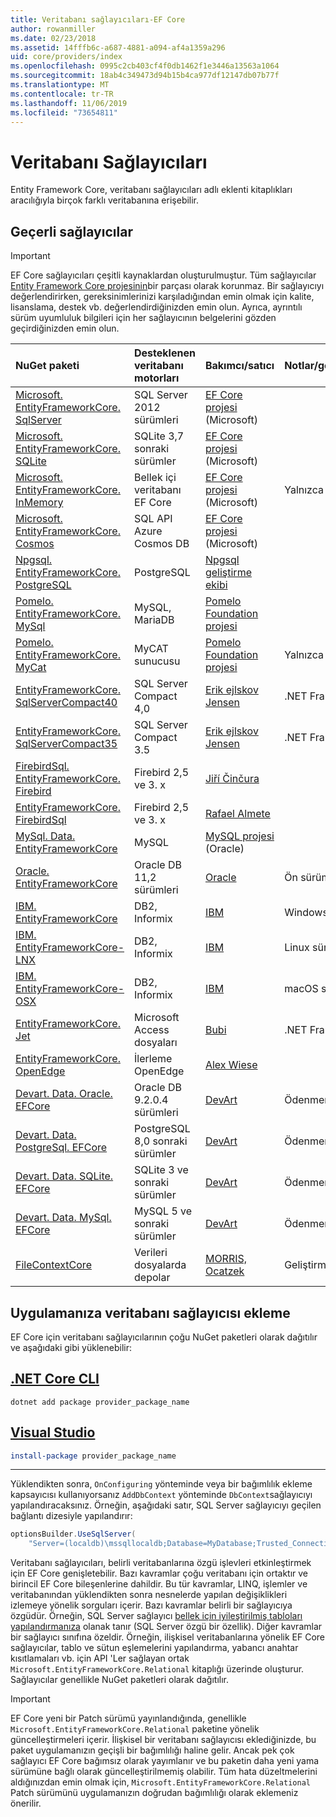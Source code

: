 ```yaml
---
title: Veritabanı sağlayıcıları-EF Core
author: rowanmiller
ms.date: 02/23/2018
ms.assetid: 14fffb6c-a687-4881-a094-af4a1359a296
uid: core/providers/index
ms.openlocfilehash: 0995c2cb403cf4f0db1462f1e3446a13563a1064
ms.sourcegitcommit: 18ab4c349473d94b15b4ca977df12147db07b77f
ms.translationtype: MT
ms.contentlocale: tr-TR
ms.lasthandoff: 11/06/2019
ms.locfileid: "73654811"
---
```

# <a name="database-providers"></a>Veritabanı Sağlayıcıları

Entity Framework Core, veritabanı sağlayıcıları adlı eklenti kitaplıkları aracılığıyla birçok farklı veritabanına erişebilir.

## <a name="current-providers"></a>Geçerli sağlayıcılar

> [!IMPORTANT]  
> EF Core sağlayıcıları çeşitli kaynaklardan oluşturulmuştur. Tüm sağlayıcılar [Entity Framework Core projesinin](https://github.com/aspnet/EntityFrameworkCore)bir parçası olarak korunmaz. Bir sağlayıcıyı değerlendirirken, gereksinimlerinizi karşıladığından emin olmak için kalite, lisanslama, destek vb. değerlendirdiğinizden emin olun. Ayrıca, ayrıntılı sürüm uyumluluk bilgileri için her sağlayıcının belgelerini gözden geçirdiğinizden emin olun.

| NuGet paketi                                                                                                        | Desteklenen veritabanı motorları | Bakımcı/satıcı                                                           | Notlar/gereksinimler | Faydalı bağlantılar                                                                                                                                                                                       |
|:---------------------------------------------------------------------------------------------------------------------|:---------------------------|:------------------------------------------------------------------------------|:---------------------|:---------------------------------------------------------------------------------------------------------------------------------------------------------------------------------------------------|
| [Microsoft. EntityFrameworkCore. SqlServer](https://www.nuget.org/packages/Microsoft.EntityFrameworkCore.SqlServer)    | SQL Server 2012 sürümleri    | [EF Core projesi](https://github.com/aspnet/EntityFrameworkCore/) (Microsoft) |                      | [belgeler](xref:core/providers/sql-server/index)                                                                                                                                                       |
| [Microsoft. EntityFrameworkCore. SQLite](https://www.nuget.org/packages/Microsoft.EntityFrameworkCore.Sqlite)          | SQLite 3,7 sonraki sürümler         | [EF Core projesi](https://github.com/aspnet/EntityFrameworkCore/) (Microsoft) |                      | [belgeler](xref:core/providers/sqlite/index)                                                                                                                                                           |
| [Microsoft. EntityFrameworkCore. InMemory](https://www.nuget.org/packages/Microsoft.EntityFrameworkCore.InMemory)      | Bellek içi veritabanı EF Core | [EF Core projesi](https://github.com/aspnet/EntityFrameworkCore/) (Microsoft) | Yalnızca test için     | [belgeler](xref:core/providers/in-memory/index)                                                                                                                                                        |
| [Microsoft. EntityFrameworkCore. Cosmos](https://www.nuget.org/packages/Microsoft.EntityFrameworkCore.Cosmos)          | SQL API Azure Cosmos DB    | [EF Core projesi](https://github.com/aspnet/EntityFrameworkCore/) (Microsoft) |                      | [belgeler](xref:core/providers/cosmos/index)                                                                                                                                                           |
| [Npgsql. EntityFrameworkCore. PostgreSQL](https://www.nuget.org/packages/Npgsql.EntityFrameworkCore.PostgreSQL)        | PostgreSQL                 | [Npgsql geliştirme ekibi](https://github.com/npgsql)                          |                      | [belgeler](https://www.npgsql.org/efcore/index.html)                                                                                                                                                   |
| [Pomelo. EntityFrameworkCore. MySql](https://www.nuget.org/packages/Pomelo.EntityFrameworkCore.MySql)                  | MySQL, MariaDB             | [Pomelo Foundation projesi](https://github.com/PomeloFoundation)              |                      | [Benioku](https://github.com/PomeloFoundation/Pomelo.EntityFrameworkCore.MySql/blob/master/README.md)                                                                                               |
| [Pomelo. EntityFrameworkCore. MyCat](https://www.nuget.org/packages/Pomelo.EntityFrameworkCore.MyCat)                  | MyCAT sunucusu               | [Pomelo Foundation projesi](https://github.com/PomeloFoundation)              | Yalnızca ön sürüm      | [Benioku](https://github.com/PomeloFoundation/Pomelo.EntityFrameworkCore.MyCat/blob/master/README.md)                                                                                               |
| [EntityFrameworkCore. SqlServerCompact40](https://www.nuget.org/packages/EntityFrameworkCore.SqlServerCompact40)      | SQL Server Compact 4,0     | [Erik ejlskov Jensen](https://github.com/ErikEJ/)                             | .NET Framework       | [wiki](https://github.com/ErikEJ/EntityFramework.SqlServerCompact/wiki/Using-EF-Core-with-SQL-Server-Compact-in-Traditional-.NET-Applications)                                                     |
| [EntityFrameworkCore. SqlServerCompact35](https://www.nuget.org/packages/EntityFrameworkCore.SqlServerCompact35)      | SQL Server Compact 3.5     | [Erik ejlskov Jensen](https://github.com/ErikEJ/)                             | .NET Framework       | [wiki](https://github.com/ErikEJ/EntityFramework.SqlServerCompact/wiki/Using-EF-Core-with-SQL-Server-Compact-in-Traditional-.NET-Applications)                                                     |
| [FirebirdSql. EntityFrameworkCore. Firebird](https://www.nuget.org/packages/FirebirdSql.EntityFrameworkCore.Firebird/) | Firebird 2,5 ve 3. x       | [Jiří Činčura](https://github.com/cincuranet)                                 |                      | [belgeler](https://github.com/cincuranet/FirebirdSql.Data.FirebirdClient/blob/master/Provider/docs/entity-framework-core.md)                                                                           |
| [EntityFrameworkCore. FirebirdSql](https://www.nuget.org/packages/EntityFrameworkCore.FirebirdSql/)                   | Firebird 2,5 ve 3. x       | [Rafael Almete](https://github.com/ralmsdeveloper)                           |                      | [wiki](https://github.com/ralmsdeveloper/EntityFrameworkCore.FirebirdSQL/wiki)                                                                                                                     |
| [MySql. Data. EntityFrameworkCore](https://www.nuget.org/packages/MySql.Data.EntityFrameworkCore)                      | MySQL                      | [MySQL projesi](https://dev.mysql.com) (Oracle)                               |                      | [belgeler](https://dev.mysql.com/doc/connector-net/en/connector-net-entityframework-core.html)                                                                                                         |
| [Oracle. EntityFrameworkCore](https://www.nuget.org/packages/Oracle.EntityFrameworkCore/)                             | Oracle DB 11,2 sürümleri     | [Oracle](https://www.oracle.com/technetwork/topics/dotnet/)                   | Ön sürüm           | [Websitesi](https://www.oracle.com/technetwork/topics/dotnet/)                                                                                                                                       |
| [IBM. EntityFrameworkCore](https://www.nuget.org/packages/IBM.EntityFrameworkCore)                                    | DB2, Informix              | [IBM](https://ibm.com)                                                        | Windows sürümü      | [lenemeyen](https://www.ibm.com/developerworks/community/blogs/96960515-2ea1-4391-8170-b0515d08e4da/entry/Creating_Entity_Data_Model_using_IBM_Data_Server_providers_for_Entity_Framework_Core?lang=en) |
| [IBM. EntityFrameworkCore-LNX](https://www.nuget.org/packages/IBM.EntityFrameworkCore-lnx)                            | DB2, Informix              | [IBM](https://ibm.com)                                                        | Linux sürümü        | [lenemeyen](https://www.ibm.com/developerworks/community/blogs/96960515-2ea1-4391-8170-b0515d08e4da/entry/Creating_Entity_Data_Model_using_IBM_Data_Server_providers_for_Entity_Framework_Core?lang=en) |
| [IBM. EntityFrameworkCore-OSX](https://www.nuget.org/packages/IBM.EntityFrameworkCore-osx)                            | DB2, Informix              | [IBM](https://ibm.com)                                                        | macOS sürümü        | [lenemeyen](https://www.ibm.com/developerworks/community/blogs/96960515-2ea1-4391-8170-b0515d08e4da/entry/Creating_Entity_Data_Model_using_IBM_Data_Server_providers_for_Entity_Framework_Core?lang=en) |
| [EntityFrameworkCore. Jet](https://www.nuget.org/packages/EntityFrameworkCore.Jet/)                                   | Microsoft Access dosyaları     | [Bubi](https://github.com/bubibubi)                                           | .NET Framework       | [Benioku](https://github.com/bubibubi/EntityFrameworkCore.Jet/blob/master/docs/README.md)                                                                                                           |
| [EntityFrameworkCore. OpenEdge](https://www.nuget.org/packages/EntityFrameworkCore.OpenEdge/)                         | İlerleme OpenEdge          | [Alex Wiese](https://github.com/alexwiese)                                    |                      | [Benioku](https://github.com/alexwiese/EntityFrameworkCore.OpenEdge/blob/master/README.md)                                                                                                          |
| [Devart. Data. Oracle. EFCore](https://www.nuget.org/packages/Devart.Data.Oracle.EFCore/)                               | Oracle DB 9.2.0.4 sürümleri  | [DevArt](https://www.devart.com/)                                             | Ödenmemiş                 | [belgeler](https://www.devart.com/dotconnect/oracle/docs/)                                                                                                                                             |
| [Devart. Data. PostgreSql. EFCore](https://www.nuget.org/packages/Devart.Data.PostgreSql.EFCore/)                       | PostgreSQL 8,0 sonraki sürümler     | [DevArt](https://www.devart.com/)                                             | Ödenmemiş                 | [belgeler](https://www.devart.com/dotconnect/postgresql/docs/)                                                                                                                                         |
| [Devart. Data. SQLite. EFCore](https://www.nuget.org/packages/Devart.Data.SQLite.EFCore/)                               | SQLite 3 ve sonraki sürümler           | [DevArt](https://www.devart.com/)                                             | Ödenmemiş                 | [belgeler](https://www.devart.com/dotconnect/sqlite/docs/)                                                                                                                                             |
| [Devart. Data. MySql. EFCore](https://www.nuget.org/packages/Devart.Data.MySql.EFCore/)                                 | MySQL 5 ve sonraki sürümler            | [DevArt](https://www.devart.com/)                                             | Ödenmemiş                 | [belgeler](https://www.devart.com/dotconnect/mysql/docs/)                                                                                                                                              |
| [FileContextCore](https://www.nuget.org/packages/FileContextCore/)                                 | Verileri dosyalarda depolar            | [MORRIS, Ocatzek](https://github.com/morrisjdev)                                             | Geliştirme amacıyla                 | [Benioku](https://github.com/morrisjdev/FileContextCore/blob/master/README.md)                                                                                                                                              |

## <a name="adding-a-database-provider-to-your-application"></a>Uygulamanıza veritabanı sağlayıcısı ekleme

EF Core için veritabanı sağlayıcılarının çoğu NuGet paketleri olarak dağıtılır ve aşağıdaki gibi yüklenebilir:

## <a name="net-core-clitabdotnet-core-cli"></a>[.NET Core CLI](#tab/dotnet-core-cli)

``` console
dotnet add package provider_package_name
```

## <a name="visual-studiotabvs"></a>[Visual Studio](#tab/vs)

``` powershell
install-package provider_package_name
```

***

Yüklendikten sonra, `OnConfiguring` yönteminde veya bir bağımlılık ekleme kapsayıcısı kullanıyorsanız `AddDbContext` yönteminde `DbContext`sağlayıcıyı yapılandıracaksınız.
Örneğin, aşağıdaki satır, SQL Server sağlayıcıyı geçilen bağlantı dizesiyle yapılandırır:

``` csharp
optionsBuilder.UseSqlServer(
    "Server=(localdb)\mssqllocaldb;Database=MyDatabase;Trusted_Connection=True;");
```  

Veritabanı sağlayıcıları, belirli veritabanlarına özgü işlevleri etkinleştirmek için EF Core genişletebilir.
Bazı kavramlar çoğu veritabanı için ortaktır ve birincil EF Core bileşenlerine dahildir.
Bu tür kavramlar, LINQ, işlemler ve veritabanından yüklendikten sonra nesnelerde yapılan değişiklikleri izlemeye yönelik sorguları içerir.
Bazı kavramlar belirli bir sağlayıcıya özgüdür.
Örneğin, SQL Server sağlayıcı [bellek için iyileştirilmiş tabloları yapılandırmanıza](xref:core/providers/sql-server/memory-optimized-tables) olanak tanır (SQL Server özgü bir özellik).
Diğer kavramlar bir sağlayıcı sınıfına özeldir.
Örneğin, ilişkisel veritabanlarına yönelik EF Core sağlayıcılar, tablo ve sütun eşlemelerini yapılandırma, yabancı anahtar kısıtlamaları vb. için API 'Ler sağlayan ortak `Microsoft.EntityFrameworkCore.Relational` kitaplığı üzerinde oluşturur. Sağlayıcılar genellikle NuGet paketleri olarak dağıtılır.

> [!IMPORTANT]  
> EF Core yeni bir Patch sürümü yayınlandığında, genellikle `Microsoft.EntityFrameworkCore.Relational` paketine yönelik güncelleştirmeleri içerir.
> İlişkisel bir veritabanı sağlayıcısı eklediğinizde, bu paket uygulamanızın geçişli bir bağımlılığı haline gelir.
> Ancak pek çok sağlayıcı EF Core bağımsız olarak yayımlanır ve bu paketin daha yeni yama sürümüne bağlı olarak güncelleştirilmemiş olabilir.
> Tüm hata düzeltmelerini aldığınızdan emin olmak için, `Microsoft.EntityFrameworkCore.Relational` Patch sürümünü uygulamanızın doğrudan bağımlılığı olarak eklemeniz önerilir.
